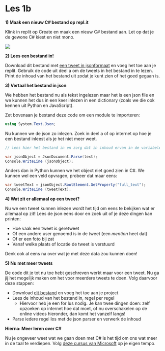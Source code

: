 # Les 1b

**1) Maak een  nieuw C# bestand op repl.it**&#x20;

Klink in replit op Create en maak een nieuw C# bestand aan. Let op dat je de gewone C# kiest en niet mono.&#x20;

![](https://www.dropbox.com/s/uc0fx1cfojy6y1k/Screen%20Shot%202022-08-18%20at%203.26.34%20PM.png?raw=1)

**2) Lees een bestand in!**

Download dit bestand met [een tweet in jsonformaat](https://www.dropbox.com/s/8jykdfbamhkc59l/tweet.json?dl=0) en voeg het toe aan je replit. Gebruik de code uit deel a om de tweets in het bestand in te lezen. Print de inhoud van het bestand uit zodat je kunt zien of het goed gegaan is.

**3) Vertaal het bestand in json**

We hebben het bestand nu als tekst ingelezen maar het is een json file en we kunnen het dus in een keer inlezen in een dictionary (zoals we die ook kennen uit Python en JavaScript).

Zet bovenaan je bestand deze code om een module te importeren:

```csharp
using System.Text.Json;
```

Nu kunnen we de json zo inlezen. Zoek in deel a of op internet op hoe je een bestand inleest als je het niet meer weet.

```csharp
// lees hier het bestand in en zorg dat in inhoud ervan in de variabele text komst

var jsonObject = JsonDocument.Parse(text);
Console.WriteLine (jsonObject);
```

Anders dan in Python kunnen we het object niet goed zien in C#. We kunnen wel een veld opvragen, probeer dat maar eens:

```csharp
var tweetText = jsonObject.RootElement.GetProperty("full_text");
Console.WriteLine (tweetText);
```

**4) Wat zit er allemaal op een tweet?**

Nu we een tweet kunnen inlezen wordt het tijd om eens te bekijken wat er allemaal op zit! Lees de json eens door en zoek uit of je deze dingen kan printen:

* Hoe vaak een tweet is geretweet
* Of een andere user genoemd is in de tweet (een _mention_ heet dat)
* Of er een foto bij zat
* Vanaf welke plaats of locatie de tweet is verstuurd

Denk ook al eens na over wat je met deze data zou kunnen doen!

**5) Nu met meer tweets**

De code dit je tot nu toe hebt geschreven werkt maar voor een tweet. Nu ga jij het mogelijk maken om het voor meerdere tweets te doen. Volg daarvoor deze stappen:

* Download [dit bestand](https://www.dropbox.com/s/22luhms25g9wf11/tweets.json?dl=0) en voeg het toe aan je project
* Lees de inhoud van het bestand in, regel per regel
  * Hiervoor heb je een for lus nodig. Je kan twee dingen doen: zelf opzoeken op internet hoe dat moet, of nu overschakelen op de online videos hieronder, dan komt het vanzelf langs!
* Parse iedere regel los met de json parser en verwerk de inhoud



**Hierna: Meer leren over C#**

Nu je ongeveer weet wat we gaan doen met C# is het tijd om ons wat meer in de taal te verdiepen. Volg [deze cursus van Microsoft](https://docs.microsoft.com/nl-nl/learn/paths/csharp-first-steps/?WT.mc\_id=dotnet-35129-website\&ns-enrollment-type=Collection\&ns-enrollment-id=yz26f8y64n7k07) op je eigen tempo.

